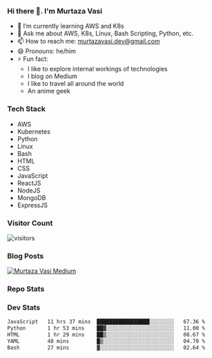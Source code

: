 ### Hi there 👋. I'm Murtaza Vasi

- 🌱 I’m currently learning AWS and K8s
- 💬 Ask me about AWS, K8s, Linux, Bash Scripting, Python, etc.
- 📫 How to reach me: murtazavasi.dev@gmail.com
- 😄 Pronouns: he/him
- ⚡ Fun fact:
  - I like to explore internal workings of technologies
  - I blog on Medium
  - I like to travel all around the world
  - An anime geek

### Tech Stack

- AWS
- Kubernetes
- Python
- Linux
- Bash
- HTML
- CSS
- JavaScript
- ReactJS
- NodeJS
- MongoDB
- ExpressJS

### Visitor Count

![visitors](https://visitor-badge.glitch.me/badge?page_id=murtazavasi.visitor-badge&left_color=green&right_color=red)

### Blog Posts

[![Murtaza Vasi Medium](https://github-readme-medium.vercel.app/?username=murtazavasi.dev&limit=3)](https://medium.com/@murtazavasi.dev)

### Repo Stats

### Dev Stats

<!--START_SECTION:waka-->

```txt
JavaScript   11 hrs 37 mins  █████████████████░░░░░░░░   67.36 %
Python       1 hr 53 mins    ██▓░░░░░░░░░░░░░░░░░░░░░░   11.00 %
HTML         1 hr 29 mins    ██▒░░░░░░░░░░░░░░░░░░░░░░   08.67 %
YAML         48 mins         █▒░░░░░░░░░░░░░░░░░░░░░░░   04.70 %
Bash         27 mins         ▓░░░░░░░░░░░░░░░░░░░░░░░░   02.64 %
```

<!--END_SECTION:waka-->
